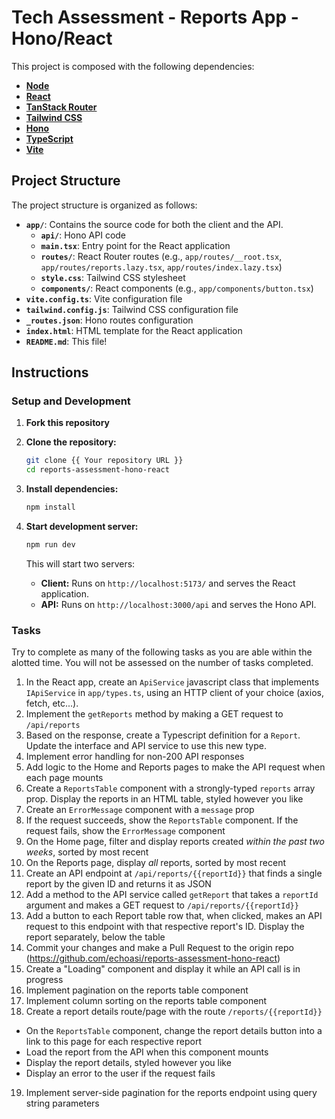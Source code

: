 # Tech Assessment - Reports App - Hono/React

This project is composed with the following dependencies:

- **[Node](https://nodejs.org)**
- **[React](https://react.dev/)**
- **[TanStack Router](https://tanstack.com/router/latest/docs/framework/react/overview)**
- **[Tailwind CSS](https://tailwindcss.com/)**
- **[Hono](https://hono.dev/)**
- **[TypeScript](https://www.typescriptlang.org/)**
- **[Vite](https://vite.dev/)**

## Project Structure

The project structure is organized as follows:

- **`app/`**: Contains the source code for both the client and the API.
  - **`api/`**: Hono API code
  - **`main.tsx`**: Entry point for the React application
  - **`routes/`**: React Router routes (e.g., `app/routes/__root.tsx`, `app/routes/reports.lazy.tsx`, `app/routes/index.lazy.tsx`)
  - **`style.css`**: Tailwind CSS stylesheet
  - **`components/`**: React components (e.g., `app/components/button.tsx`)
- **`vite.config.ts`**: Vite configuration file
- **`tailwind.config.js`**: Tailwind CSS configuration file 
- **`_routes.json`**: Hono routes configuration
- **`index.html`**: HTML template for the React application
- **`README.md`**: This file!

## Instructions

### Setup and Development

1. **Fork this repository**

2. **Clone the repository:**
   ```bash
   git clone {{ Your repository URL }}
   cd reports-assessment-hono-react
   ```

3. **Install dependencies:**
   ```bash
   npm install
   ```

4. **Start development server:**
   ```bash
   npm run dev
   ```

   This will start two servers:
   - **Client:** Runs on `http://localhost:5173/` and serves the React application.
   - **API:** Runs on `http://localhost:3000/api` and serves the Hono API.


### Tasks

Try to complete as many of the following tasks as you are able within the alotted time. You will not be assessed on the number of tasks completed.
 
1. In the React app, create an `ApiService` javascript class that implements `IApiService` in `app/types.ts`, using an HTTP client of your choice (axios, fetch, etc...). 
2. Implement the `getReports` method by making a GET request to `/api/reports` 
3. Based on the response, create a Typescript definition for a `Report`. Update the interface and API service to use this new type.
4. Implement error handling for non-200 API responses
5. Add logic to the Home and Reports pages to make the API request when each page mounts
6. Create a `ReportsTable` component with a strongly-typed `reports` array prop. Display the reports in an HTML table, styled however you like
7. Create an `ErrorMessage` component with a `message` prop
8. If the request succeeds, show the `ReportsTable` component. If the request fails, show the `ErrorMessage` component
9. On the Home page, filter and display reports created _within the past two weeks_, sorted by most recent
10. On the Reports page, display _all_ reports, sorted by most recent
11. Create an API endpoint at `/api/reports/{{reportId}}` that finds a single report by the given ID and returns it as JSON
12. Add a method to the API service called `getReport` that takes a `reportId` argument and makes a GET request to `/api/reports/{{reportId}}` 
13. Add a button to each Report table row that, when clicked, makes an API request to this endpoint with that respective report's ID. Display the report separately, below the table
14. Commit your changes and make a Pull Request to the origin repo (https://github.com/echoasi/reports-assessment-hono-react)
15. Create a "Loading" component and display it while an API call is in progress
16. Implement pagination on the reports table component
17. Implement column sorting on the reports table component
18. Create a report details route/page with the route `/reports/{{reportId}}`
  - On the `ReportsTable` component, change the report details button into a link to this page for each respective report
  - Load the report from the API when this component mounts
  - Display the report details, styled however you like
  - Display an error to the user if the request fails
19. Implement server-side pagination for the reports endpoint using query string parameters
